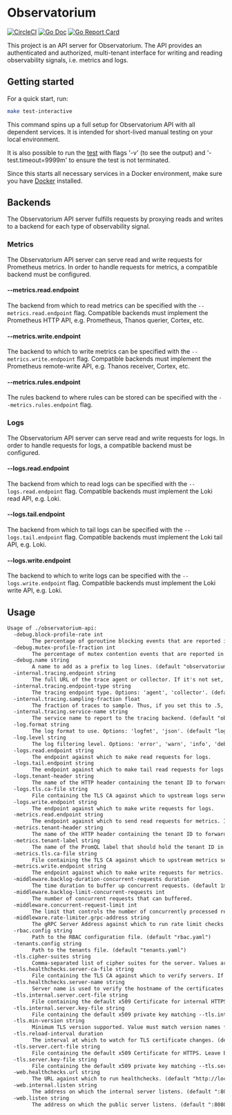 # Observatorium

[![CircleCI](https://circleci.com/gh/observatorium/api.svg?style=svg)](https://circleci.com/gh/observatorium/api)
[![Go Doc](https://godoc.org/github.com/observatorium/api?status.svg)](http://godoc.org/github.com/observatorium/api)
[![Go Report Card](https://goreportcard.com/badge/github.com/observatorium/api)](https://goreportcard.com/report/github.com/observatorium/api)

This project is an API server for Observatorium.
The API provides an authenticated and authorized, multi-tenant interface for writing and reading observability signals, i.e. metrics and logs.

## Getting started

For a quick start, run:

```bash
make test-interactive
```

This command spins up a full setup for Observatorium API with all dependent services. It is intended for short-lived manual testing on your local environment.

It is also possible to run the [test](test/e2e/interactive_test.go) with flags '-v' (to see the output) and '-test.timeout=9999m' to ensure the test is not terminated.

Since this starts all necessary services in a Docker environment, make sure you have [Docker](https://docs.docker.com/get-docker/) installed.

## Backends

The Observatorium API server fulfills requests by proxying reads and writes to a backend for each type of observability signal.

### Metrics

The Observatorium API server can serve read and write requests for Prometheus metrics.
In order to handle requests for metrics, a compatible backend must be configured.

#### --metrics.read.endpoint

The backend from which to read metrics can be specified with the `--metrics.read.endpoint` flag.
Compatible backends must implement the Prometheus HTTP API, e.g. Prometheus, Thanos querier, Cortex, etc.

#### --metrics.write.endpoint

The backend to which to write metrics can be specified with the `--metrics.write.endpoint` flag.
Compatible backends must implement the Prometheus remote-write API, e.g. Thanos receiver, Cortex, etc.

#### --metrics.rules.endpoint

The rules backend to where rules can be stored can be specified with the `--metrics.rules.endpoint` flag.

### Logs

The Observatorium API server can serve read and write requests for logs.
In order to handle requests for logs, a compatible backend must be configured.

#### --logs.read.endpoint

The backend from which to read logs can be specified with the `--logs.read.endpoint` flag.
Compatible backends must implement the Loki read API, e.g. Loki.

#### --logs.tail.endpoint

The backend from which to tail logs can be specified with the `--logs.tail.endpoint` flag.
Compatible backends must implement the Loki tail API, e.g. Loki.

#### --logs.write.endpoint

The backend to which to write logs can be specified with the `--logs.write.endpoint` flag.
Compatible backends must implement the Loki write API, e.g. Loki.

## Usage

[embedmd]:# (tmp/help.txt)
```txt
Usage of ./observatorium-api:
  -debug.block-profile-rate int
    	The percentage of goroutine blocking events that are reported in the blocking profile. (default 10)
  -debug.mutex-profile-fraction int
    	The percentage of mutex contention events that are reported in the mutex profile. (default 10)
  -debug.name string
    	A name to add as a prefix to log lines. (default "observatorium")
  -internal.tracing.endpoint string
    	The full URL of the trace agent or collector. If it's not set, tracing will be disabled.
  -internal.tracing.endpoint-type string
    	The tracing endpoint type. Options: 'agent', 'collector'. (default "agent")
  -internal.tracing.sampling-fraction float
    	The fraction of traces to sample. Thus, if you set this to .5, half of traces will be sampled. (default 0.1)
  -internal.tracing.service-name string
    	The service name to report to the tracing backend. (default "observatorium_api")
  -log.format string
    	The log format to use. Options: 'logfmt', 'json'. (default "logfmt")
  -log.level string
    	The log filtering level. Options: 'error', 'warn', 'info', 'debug'. (default "info")
  -logs.read.endpoint string
    	The endpoint against which to make read requests for logs.
  -logs.tail.endpoint string
    	The endpoint against which to make tail read requests for logs.
  -logs.tenant-header string
    	The name of the HTTP header containing the tenant ID to forward to the logs upstream. (default "X-Scope-OrgID")
  -logs.tls.ca-file string
    	File containing the TLS CA against which to upstream logs servers. Leave blank to disable TLS.
  -logs.write.endpoint string
    	The endpoint against which to make write requests for logs.
  -metrics.read.endpoint string
    	The endpoint against which to send read requests for metrics. It used as a fallback to 'query.endpoint' and 'query-range.endpoint'.
  -metrics.tenant-header string
    	The name of the HTTP header containing the tenant ID to forward to the metrics upstreams. (default "THANOS-TENANT")
  -metrics.tenant-label string
    	The name of the PromQL label that should hold the tenant ID in metrics upstreams. (default "tenant_id")
  -metrics.tls.ca-file string
    	File containing the TLS CA against which to upstream metrics servers. Leave blank to disable TLS.
  -metrics.write.endpoint string
    	The endpoint against which to make write requests for metrics.
  -middleware.backlog-duration-concurrent-requests duration
    	The time duration to buffer up concurrent requests. (default 1ms)
  -middleware.backlog-limit-concurrent-requests int
    	The number of concurrent requests that can buffered.
  -middleware.concurrent-request-limit int
    	The limit that controls the number of concurrently processed requests across all tenants. (default 10000)
  -middleware.rate-limiter.grpc-address string
    	The gRPC Server Address against which to run rate limit checks when the rate limits are specified for a given tenant. If not specified, local, non-shared rate limiting will be used.
  -rbac.config string
    	Path to the RBAC configuration file. (default "rbac.yaml")
  -tenants.config string
    	Path to the tenants file. (default "tenants.yaml")
  -tls.cipher-suites string
    	Comma-separated list of cipher suites for the server. Values are from tls package constants (https://golang.org/pkg/crypto/tls/#pkg-constants). If omitted, the default Go cipher suites will be used. Note that TLS 1.3 ciphersuites are not configurable.
  -tls.healthchecks.server-ca-file string
    	File containing the TLS CA against which to verify servers. If no server CA is specified, the client will use the system certificates.
  -tls.healthchecks.server-name string
    	Server name is used to verify the hostname of the certificates returned by the server. If no server name is specified, the server name will be inferred from the healthcheck URL.
  -tls.internal.server.cert-file string
    	File containing the default x509 Certificate for internal HTTPS. Leave blank to disable TLS.
  -tls.internal.server.key-file string
    	File containing the default x509 private key matching --tls.internal.server.cert-file. Leave blank to disable TLS.
  -tls.min-version string
    	Minimum TLS version supported. Value must match version names from https://golang.org/pkg/crypto/tls/#pkg-constants. (default "VersionTLS13")
  -tls.reload-interval duration
    	The interval at which to watch for TLS certificate changes. (default 1m0s)
  -tls.server.cert-file string
    	File containing the default x509 Certificate for HTTPS. Leave blank to disable TLS.
  -tls.server.key-file string
    	File containing the default x509 private key matching --tls.server.cert-file. Leave blank to disable TLS.
  -web.healthchecks.url string
    	The URL against which to run healthchecks. (default "http://localhost:8080")
  -web.internal.listen string
    	The address on which the internal server listens. (default ":8081")
  -web.listen string
    	The address on which the public server listens. (default ":8080")
```
